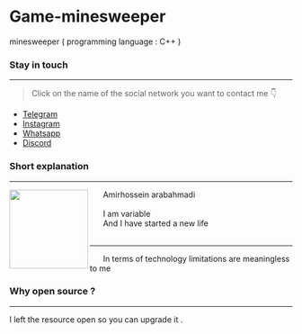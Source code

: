 # Game-minesweeper
minesweeper ( programming language : C++ )


 ### Stay in touch
 ___
 > Click on the name of the social network you want to contact me 👇
-  [Telegram](http://t.me/amirdecoder)
-  [Instagram](http://instagram.com/amirdecoder)
-  [Whatsapp](http://wa.me/message/D3VOL2BRUSPIE1)
-  [Discord](http://discord.gg/T4JytppwT8)

### Short explanation
___

<img align="left" width="140" src="https://s21.picofile.com/file/8442878784/Amir.jpg">
&nbsp;&nbsp;&nbsp;&nbsp;&nbsp; Amirhossein arabahmadi
<br>
<br>
&nbsp;&nbsp;&nbsp;&nbsp;&nbsp; I am variable
<br>
&nbsp;&nbsp;&nbsp;&nbsp;&nbsp; And I have started a new life
<br>
&nbsp;&nbsp;&nbsp;&nbsp;&nbsp; <hr height="20"> </hr>
&nbsp;&nbsp;&nbsp;&nbsp;&nbsp; In terms of technology limitations are meaningless to me
<br>

### Why open source ?
___

I left the resource open so you can upgrade it .
